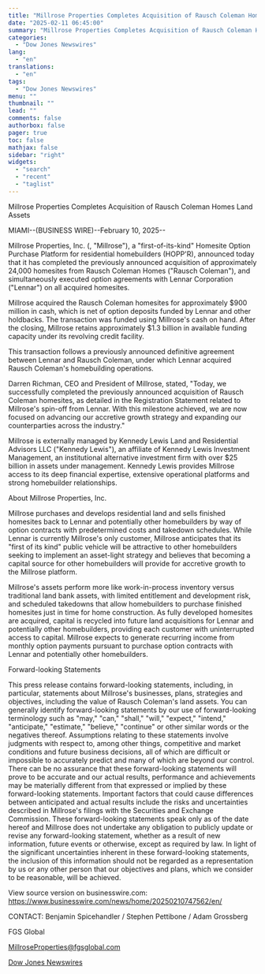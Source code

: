 ```yaml
---
title: "Millrose Properties Completes Acquisition of Rausch Coleman Homes Land Assets"
date: "2025-02-11 06:45:00"
summary: "Millrose Properties Completes Acquisition of Rausch Coleman Homes Land AssetsMIAMI--(BUSINESS WIRE)--February 10, 2025--Millrose Properties, Inc. (, \"Millrose\"), a \"first-of-its-kind\" Homesite Option Purchase Platform for residential homebuilders (HOPP'R), announced today that it has completed the previously announced acquisition of approximately 24,000 homesites from Rausch Coleman Homes (\"Rausch Coleman\"), and simultaneously executed..."
categories:
  - "Dow Jones Newswires"
lang:
  - "en"
translations:
  - "en"
tags:
  - "Dow Jones Newswires"
menu: ""
thumbnail: ""
lead: ""
comments: false
authorbox: false
pager: true
toc: false
mathjax: false
sidebar: "right"
widgets:
  - "search"
  - "recent"
  - "taglist"
---
```


Millrose Properties Completes Acquisition of Rausch Coleman Homes Land Assets

MIAMI--(BUSINESS WIRE)--February 10, 2025--

Millrose Properties, Inc. (, "Millrose"), a "first-of-its-kind" Homesite Option Purchase Platform for residential homebuilders (HOPP'R), announced today that it has completed the previously announced acquisition of approximately 24,000 homesites from Rausch Coleman Homes ("Rausch Coleman"), and simultaneously executed option agreements with Lennar Corporation ("Lennar") on all acquired homesites.

Millrose acquired the Rausch Coleman homesites for approximately $900 million in cash, which is net of option deposits funded by Lennar and other holdbacks. The transaction was funded using Millrose's cash on hand. After the closing, Millrose retains approximately $1.3 billion in available funding capacity under its revolving credit facility.

This transaction follows a previously announced definitive agreement between Lennar and Rausch Coleman, under which Lennar acquired Rausch Coleman's homebuilding operations.

Darren Richman, CEO and President of Millrose, stated, "Today, we successfully completed the previously announced acquisition of Rausch Coleman homesites, as detailed in the Registration Statement related to Millrose's spin-off from Lennar. With this milestone achieved, we are now focused on advancing our accretive growth strategy and expanding our counterparties across the industry."

Millrose is externally managed by Kennedy Lewis Land and Residential Advisors LLC ("Kennedy Lewis"), an affiliate of Kennedy Lewis Investment Management, an institutional alternative investment firm with over $25 billion in assets under management. Kennedy Lewis provides Millrose access to its deep financial expertise, extensive operational platforms and strong homebuilder relationships.

About Millrose Properties, Inc.

Millrose purchases and develops residential land and sells finished homesites back to Lennar and potentially other homebuilders by way of option contracts with predetermined costs and takedown schedules. While Lennar is currently Millrose's only customer, Millrose anticipates that its "first of its kind" public vehicle will be attractive to other homebuilders seeking to implement an asset-light strategy and believes that becoming a capital source for other homebuilders will provide for accretive growth to the Millrose platform.

Millrose's assets perform more like work-in-process inventory versus traditional land bank assets, with limited entitlement and development risk, and scheduled takedowns that allow homebuilders to purchase finished homesites just in time for home construction. As fully developed homesites are acquired, capital is recycled into future land acquisitions for Lennar and potentially other homebuilders, providing each customer with uninterrupted access to capital. Millrose expects to generate recurring income from monthly option payments pursuant to purchase option contracts with Lennar and potentially other homebuilders.

Forward-looking Statements

This press release contains forward-looking statements, including, in particular, statements about Millrose's businesses, plans, strategies and objectives, including the value of Rausch Coleman's land assets. You can generally identify forward-looking statements by our use of forward-looking terminology such as "may," "can," "shall," "will," "expect," "intend," "anticipate," "estimate," "believe," "continue" or other similar words or the negatives thereof. Assumptions relating to these statements involve judgments with respect to, among other things, competitive and market conditions and future business decisions, all of which are difficult or impossible to accurately predict and many of which are beyond our control. There can be no assurance that these forward-looking statements will prove to be accurate and our actual results, performance and achievements may be materially different from that expressed or implied by these forward-looking statements. Important factors that could cause differences between anticipated and actual results include the risks and uncertainties described in Millrose's filings with the Securities and Exchange Commission. These forward-looking statements speak only as of the date hereof and Millrose does not undertake any obligation to publicly update or revise any forward-looking statement, whether as a result of new information, future events or otherwise, except as required by law. In light of the significant uncertainties inherent in these forward-looking statements, the inclusion of this information should not be regarded as a representation by us or any other person that our objectives and plans, which we consider to be reasonable, will be achieved.

View source version on businesswire.com: https://www.businesswire.com/news/home/20250210747562/en/

CONTACT: Benjamin Spicehandler / Stephen Pettibone / Adam Grossberg

FGS Global

MillroseProperties@fgsglobal.com

[Dow Jones Newswires](https://www.tradingview.com/news/DJN_DN20250210011915:0/)
